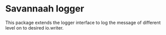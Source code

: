 # Savannaah logger
This package extends the logger interface to log the message of different level on to desired io.writer.